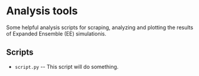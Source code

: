 # Analysis tools

Some helpful analysis scripts for scraping, analyzing and plotting the results of Expanded Ensemble (EE) simulationis.

## Scripts

* `script.py` --  This script will do something.

